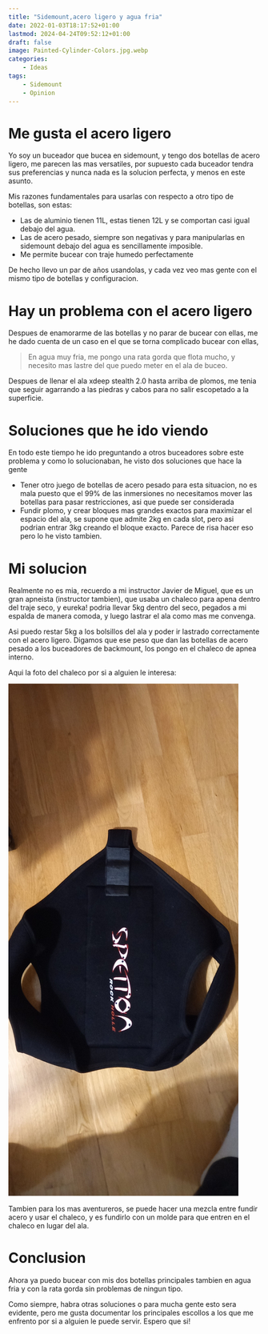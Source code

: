 ```yaml
---
title: "Sidemount,acero ligero y agua fria"
date: 2022-01-03T18:17:52+01:00
lastmod: 2024-04-24T09:52:12+01:00
draft: false
image: Painted-Cylinder-Colors.jpg.webp
categories:
    - Ideas
tags:
    - Sidemount
    - Opinion
---
```




# Me gusta el acero ligero

Yo soy un buceador que bucea en sidemount, y tengo dos botellas de acero ligero, me parecen las mas versatiles, por supuesto cada buceador tendra sus preferencias y nunca nada es la solucion perfecta, y menos en este asunto.

Mis razones fundamentales para usarlas con respecto a otro tipo de botellas, son estas:

* Las de aluminio tienen 11L, estas tienen 12L y se comportan casi igual debajo del agua.
* Las de acero pesado, siempre son negativas y para manipularlas en sidemount debajo del agua es sencillamente imposible.
* Me permite bucear con traje humedo perfectamente

De hecho llevo un par de años usandolas, y cada vez veo mas gente con el mismo tipo de botellas y configuracion.

# Hay un problema con el acero ligero

Despues de enamorarme de las botellas y no parar de bucear con ellas, me he dado cuenta de un caso en el que se torna complicado bucear con ellas,

> En agua muy fria, me pongo una rata gorda que flota mucho, y necesito mas lastre del que puedo meter en el ala de buceo.

Despues de llenar el ala xdeep stealth 2.0 hasta arriba de plomos, me tenia que seguir agarrando a las piedras y cabos para no salir escopetado a la superficie.

# Soluciones que he ido viendo

En todo este tiempo he ido preguntando a otros buceadores sobre este problema y como lo solucionaban, he visto dos soluciones que hace la gente

* Tener otro juego de botellas de acero pesado para esta situacion, no es mala puesto que el 99% de las inmersiones no necesitamos mover las botellas para pasar restricciones, asi que puede ser considerada
* Fundir plomo, y crear bloques mas grandes exactos para maximizar el espacio del ala, se supone que admite 2kg en cada slot, pero asi podrian entrar 3kg creando el bloque exacto. Parece de risa hacer eso pero lo he visto tambien.

# Mi solucion

Realmente no es mia, recuerdo a mi instructor Javier de Miguel, que es un gran apneista (instructor tambien), que usaba un chaleco para apena dentro del traje seco, y eureka! podria llevar 5kg dentro del seco, pegados a mi espalda de manera comoda, y luego lastrar el ala como mas me convenga.

Asi puedo restar 5kg a los bolsillos del ala y poder ir lastrado correctamente con el acero ligero. Digamos que ese peso que dan las botellas de acero pesado a los buceadores de backmount, los pongo en el chaleco de apnea interno.

Aqui la foto del chaleco por si a alguien le interesa:


![Chaleco para llevar lastre](20220106_214920.jpg)

Tambien para los mas aventureros, se puede hacer una mezcla entre fundir acero y usar el chaleco, y es fundirlo con un molde para que entren en el chaleco en lugar del ala.

# Conclusion

Ahora ya puedo bucear con mis dos botellas principales tambien en agua fria y con la rata gorda sin problemas de ningun tipo.

Como siempre, habra otras soluciones o para mucha gente esto sera evidente, pero me gusta documentar los principales escollos a los que me enfrento por si a alguien le puede servir. Espero que si!

